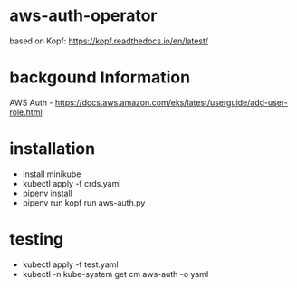 # aws-auth-operator

based on Kopf: https://kopf.readthedocs.io/en/latest/

# backgound Information

AWS Auth - https://docs.aws.amazon.com/eks/latest/userguide/add-user-role.html

# installation

- install minikube
- kubectl apply -f crds.yaml
- pipenv install
- pipenv run kopf run aws-auth.py

# testing 

- kubectl apply -f test.yaml
- kubectl -n kube-system get cm aws-auth -o yaml
